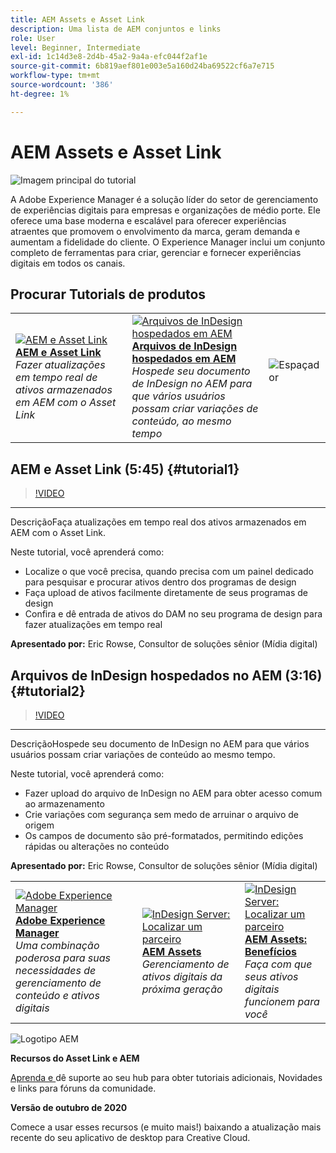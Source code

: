 ```yaml
---
title: AEM Assets e Asset Link
description: Uma lista de AEM conjuntos e links
role: User
level: Beginner, Intermediate
exl-id: 1c14d3e8-2d4b-45a2-9a4a-efc044f2af1e
source-git-commit: 6b819aef801e003e5a160d24ba69522cf6a7e715
workflow-type: tm+mt
source-wordcount: '386'
ht-degree: 1%

---
```


# AEM Assets e Asset Link

![Imagem principal do tutorial](../assets/AEM.jpg)

A Adobe Experience Manager é a solução líder do setor de gerenciamento de experiências digitais para empresas e organizações de médio porte. Ele oferece uma base moderna e escalável para oferecer experiências atraentes que promovem o envolvimento da marca, geram demanda e aumentam a fidelidade do cliente. O Experience Manager inclui um conjunto completo de ferramentas para criar, gerenciar e fornecer experiências digitais em todos os canais.

## Procurar Tutorials de produtos

<table style="table-layout:fixed">
<tr>
 <td>
   <a href="aem.md#tutorial1">
      <img alt="AEM e Asset Link" src="../assets/aem_assetlink_rowse_thumbnail.jpg" />
   </a>
    <div>
   <a href="aem.md#tutorial1"><strong>AEM e Asset Link</strong></a>
    </div>
    <em>Fazer atualizações em tempo real de ativos armazenados em AEM com o Asset Link</em>
    <br>
  </td>
   <td>
   <a href="aem.md#tutorial2">
      <img alt="Arquivos de InDesign hospedados em AEM" src="../assets/InDesign-Files-Hosten-in-AEM.jpg" />
   </a>
    <div>
   <a href="aem.md#tutorial2"><strong>Arquivos de InDesign hospedados em AEM</strong></a>
    </div>
    <em>Hospede seu documento de InDesign no AEM para que vários usuários possam criar variações de conteúdo, ao mesmo tempo</em>
    <br>
  </td>
  <td>
    <img alt="Espaçador" src="../assets/Whitespacer.png" />
    <div>
    <br>
  </td>
</tr>
</table>

## AEM e Asset Link (5:45) {#tutorial1}

>[!VIDEO](https://video.tv.adobe.com/v/326828?hidetitle=true)

****
DescriçãoFaça atualizações em tempo real dos ativos armazenados em AEM com o Asset Link.

Neste tutorial, você aprenderá como:
* Localize o que você precisa, quando precisa com um painel dedicado para pesquisar e procurar ativos dentro dos programas de design
* Faça upload de ativos facilmente diretamente de seus programas de design
* Confira e dê entrada de ativos do DAM no seu programa de design para fazer atualizações em tempo real

**Apresentado por:**
Eric Rowse, Consultor de soluções sênior (Mídia digital)

## Arquivos de InDesign hospedados no AEM (3:16) {#tutorial2}

>[!VIDEO](https://video.tv.adobe.com/v/326829?hidetitle=true)

****
DescriçãoHospede seu documento de InDesign no AEM para que vários usuários possam criar variações de conteúdo ao mesmo tempo.

Neste tutorial, você aprenderá como:
* Fazer upload do arquivo de InDesign no AEM para obter acesso comum ao armazenamento
* Crie variações com segurança sem medo de arruinar o arquivo de origem
* Os campos de documento são pré-formatados, permitindo edições rápidas ou alterações no conteúdo

**Apresentado por:**
Eric Rowse, Consultor de soluções sênior (Mídia digital)

<table style="table-layout:fixed">
<tr>
 <td>
   <a href="https://www.adobe.com/marketing/experience-manager.html">
      <img alt="Adobe Experience Manager" src="../assets/AEM_Thumbnail.jpg" />
   </a>
    <div>
   <a href="https://www.adobe.com/marketing/experience-manager.html"><strong>Adobe Experience Manager</strong></a>
    </div>
    <em>Uma combinação poderosa para suas necessidades de gerenciamento de conteúdo e ativos digitais</em>
    <br>
  </td>
  <td>
   <a href="https://www.adobe.com/marketing/experience-manager-assets.html">
      <img alt="InDesign Server: Localizar um parceiro" src="../assets/AEM_Thumbnail.jpg" />
   </a>
    <div>
   <a href="https://www.adobe.com/marketing/experience-manager-assets.html"><strong>AEM Assets</strong></a>
    </div>
    <em>Gerenciamento de ativos digitais da próxima geração</em>
    <br>
  </td>
  <td>
   <a href="https://www.adobe.com/marketing/experience-manager-assets/benefits.html">
      <img alt="InDesign Server: Localizar um parceiro" src="../assets/AEM_Thumbnail.jpg" />
   </a>
    <div>
   <a href="https://www.adobe.com/marketing/experience-manager-assets/benefits.html"><strong>AEM Assets: Benefícios</strong></a>
    </div>
    <em>Faça com que seus ativos digitais funcionem para você</em>
    <br>
  </td>
</tr>
</table>

![Logotipo AEM](../assets/aem_appicon_noshadow_96.png)

**Recursos do Asset Link e AEM**

[Aprenda e ](https://helpx.adobe.com/support/experience-manager.html) dê suporte ao seu hub para obter tutoriais adicionais, Novidades e links para fóruns da comunidade.

**Versão de outubro de 2020**

Comece a usar esses recursos (e muito mais!) baixando a atualização mais recente do seu aplicativo de desktop para Creative Cloud.
